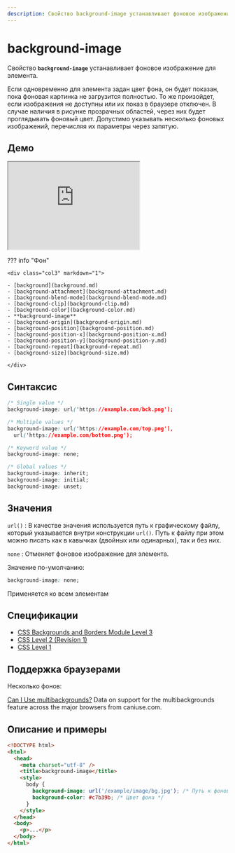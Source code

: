 ```yaml
---
description: Свойство background-image устанавливает фоновое изображение для элемента
---
```


# background-image

Свойство **`background-image`** устанавливает фоновое изображение для элемента.

Если одновременно для элемента задан цвет фона, он будет показан, пока фоновая картинка не загрузится полностью. То же произойдет, если изображения не доступны или их показ в браузере отключен. В случае наличия в рисунке прозрачных областей, через них будет проглядывать фоновый цвет. Допустимо указывать несколько фоновых изображений, перечисляя их параметры через запятую.

## Демо

<iframe class="interactive is-default-height" height="200" src="https://interactive-examples.mdn.mozilla.net/pages/css/background-image.html" title="MDN Web Docs Interactive Example" loading="lazy" data-readystate="complete"></iframe>

??? info "Фон"

    <div class="col3" markdown="1">

    - [background](background.md)
    - [background-attachment](background-attachment.md)
    - [background-blend-mode](background-blend-mode.md)
    - [background-clip](background-clip.md)
    - [background-color](background-color.md)
    - **background-image**
    - [background-origin](background-origin.md)
    - [background-position](background-position.md)
    - [background-position-x](background-position-x.md)
    - [background-position-y](background-position-y.md)
    - [background-repeat](background-repeat.md)
    - [background-size](background-size.md)

    </div>

## Синтаксис

```css
/* Single value */
background-image: url('https://example.com/bck.png');

/* Multiple values */
background-image: url('https://example.com/top.png'),
  url('https://example.com/bottom.png');

/* Keyword value */
background-image: none;

/* Global values */
background-image: inherit;
background-image: initial;
background-image: unset;
```

## Значения

`url()`
: В качестве значения используется путь к графическому файлу, который указывается внутри конструкции `url()`. Путь к файлу при этом можно писать как в кавычках (двойных или одинарных), так и без них.

`none`
: Отменяет фоновое изображение для элемента.

Значение по-умолчанию:

```css
background-image: none;
```

Применяется ко всем элементам

## Спецификации

- [CSS Backgrounds and Borders Module Level 3](http://dev.w3.org/csswg/css3-background/#background-image)
- [CSS Level 2 (Revision 1)](http://www.w3.org/TR/CSS2/colors.html#propdef-background-image)
- [CSS Level 1](http://www.w3.org/TR/CSS1/#background-image)

## Поддержка браузерами

Несколько фонов:

<p class="ciu_embed" data-feature="multibackgrounds" data-periods="future_1,current,past_1,past_2">
  <a href="http://caniuse.com/#feat=multibackgrounds">Can I Use multibackgrounds?</a> Data on support for the multibackgrounds feature across the major browsers from caniuse.com.
</p>

## Описание и примеры

```html
<!DOCTYPE html>
<html>
  <head>
    <meta charset="utf-8" />
    <title>background-image</title>
    <style>
      body {
        background-image: url('/example/image/bg.jpg'); /* Путь к фоновому изображению */
        background-color: #c7b39b; /* Цвет фона */
      }
    </style>
  </head>
  <body>
    <p>...</p>
  </body>
</html>
```
